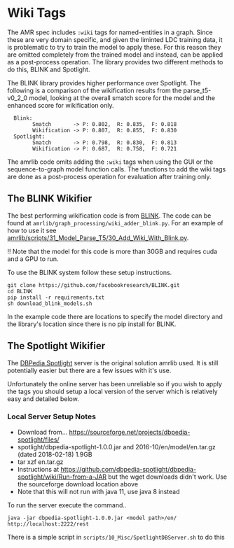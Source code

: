 # Wiki Tags
The AMR spec includes `:wiki` tags for named-entities in a graph.  Since these are very domain
specific, and given the liminted LDC training data, it is problematic to try to train the model
to apply these.  For this reason they are omitted completely from the trained model and instead,
can be applied as a post-process operation. The library provides two different methods to do this,
BLINK and Spotlight.

The BLINK library provides higher performance over Spotlight. The following is a comparison of the
wikification results from the parse_t5-v0_2_0 model, looking at the overall smatch score for the
model and the enhanced score for wikification only.
```
  Blink:
        Smatch       -> P: 0.802,  R: 0.835,  F: 0.818
        Wikification -> P: 0.807,  R: 0.855,  F: 0.830
  Spotlight:
        Smatch       -> P: 0.798,  R: 0.830,  F: 0.813
        Wikification -> P: 0.687,  R: 0.758,  F: 0.721
```

The amrlib code omits adding the `:wiki` tags when using the GUI or the sequence-to-graph model function calls.
The functions to add the wiki tags are done as a post-process operation for evaluation after training
only.


## The BLINK Wikifier
The best performing wikification code is from [BLINK](https://github.com/facebookresearch/BLINK).  The code can be found at `amrlib/graph_processing/wiki_adder_blink.py`.  For an example
of how to use it see [amrlib/scripts/31_Model_Parse_T5/30_Add_Wiki_With_Blink.py](https://github.com/bjascob/amrlib/blob/master/scripts/31_Model_Parse_T5/30_Add_Wiki_With_Blink.py).

!! Note that the model for this code is more than 30GB and requires cuda and a GPU to run.

To use the BLINK system follow these setup instructions.
```
git clone https://github.com/facebookresearch/BLINK.git
cd BLINK
pip install -r requirements.txt
sh download_blink_models.sh
```
In the example code there are locations to specify the model directory and the library's location since
there is no pip install for BLINK.


## The Spotlight Wikifier
The [DBPedia Spotlight](https://www.dbpedia-spotlight.org/) server is the original solution amrlib used.
It is still potentially easier but there are a few issues with it's use.

Unfortunately the online server has been unreliable so if you wish to apply the tags you should
setup a local version of the server which is relatively easy and detailed below.

### Local Server Setup Notes
* Download from... https://sourceforge.net/projects/dbpedia-spotlight/files/
* spotlight/dbpedia-spotlight-1.0.0.jar and 2016-10/en/model/en.tar.gz (dated 2018-02-18) 1.9GB
* tar xzf en.tar.gz
* Instructions at https://github.com/dbpedia-spotlight/dbpedia-spotlight/wiki/Run-from-a-JAR
  but the wget downloads didn't work.  Use the sourceforge download location above
* Note that this will not run with java 11, use java 8 instead

To run the server execute the command..

`java -jar dbpedia-spotlight-1.0.0.jar <model path>/en/ http://localhost:2222/rest`

There is a simple script in `scripts/10_Misc/SpotlightDBServer.sh` to do this

